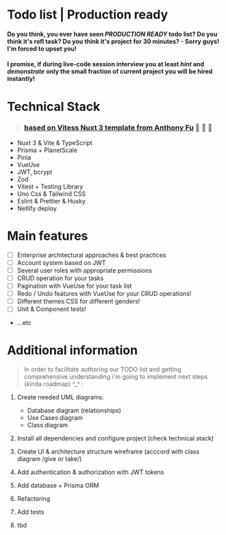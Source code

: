 # Todo list | Production ready

#### Do you think, you ever have seen **_PRODUCTION_** **_READY_** todo list? Do you think it's rofl task? Do you think it's project for 30 minutes? - Sorry guys! I'm forced to upset you!

#### I promise, if during live-code session interview you at least **_hint_** and **_demonstrate_** only the small fraction of current project you will be hired instantly!

# Technical Stack

> ### [based on Vitess Nuxt 3 template from Anthony Fu](https://github.com/antfu/vitesse-nuxt3) :smiling_face_with_three_hearts: :blue_heart: :dizzy:

-   Nuxt 3 & Vite & TypeScript
-   Prisma + PlanetScale
-   Pinia
-   VueUse
-   JWT, bcrypt
-   Zod
-   Vitest + Testing Library
-   Uno Css & Tailwind CSS
-   Eslint & Prettier & Husky
-   Netlify deploy

# Main features

-   [ ] Enterprise architectural approaches & best practices
-   [ ] Account system based on JWT
-   [ ] Several user roles with appropriate permissions
-   [ ] CRUD operation for your tasks
-   [ ] Pagination with VueUse for your task list
-   [ ] Redo / Undo features with VueUse for your CRUD operations!
-   [ ] Different themes CSS for different genders!
-   [ ] Unit & Component tests!
-   ...etc

# Additional information

> In order to facilitate authoring our TODO list and getting comprehensive understanding i'm going to implement next steps (kinda roadmap) ^\_^ :

1. Create needed UML diagrams:

    - Database diagram (relationships)
    - Use Cases diagram
    - Class diagram

2. Install all dependencies and configure project (check technical stack)

3. Create UI & architecture structure wireframe (acccord with class diagram /give or take/)

4. Add authentication & authorization with JWT tokens

5. Add database + Prisma ORM

6. Refactoring

7. Add tests

8. tbd
